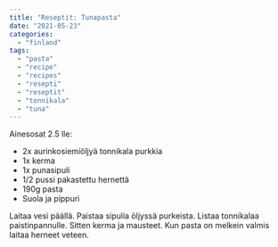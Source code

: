 ```yaml
---
title: "Reseptit: Tunapasta"
date: "2021-05-23"
categories: 
  - "finland"
tags: 
  - "pasta"
  - "recipe"
  - "recipes"
  - "resepti"
  - "reseptit"
  - "tonnikala"
  - "tuna"
---
```


Ainesosat 2.5 lle:

- 2x aurinkosiemiöljyä tonnikala purkkia
- 1x kerma
- 1x punasipuli
- 1/2 pussi pakastettu hernettä
- 190g pasta
- Suola ja pippuri

Laitaa vesi päällä. Paistaa sipulia öljyssä purkeista. Listaa tonnikalaa paistinpannulle. Sitten kerma ja mausteet. Kun pasta on melkein valmis laitaa herneet veteen.
